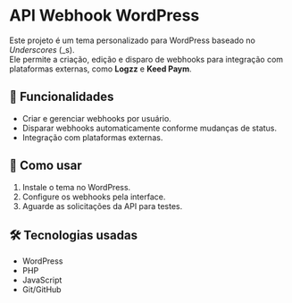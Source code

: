 # API Webhook WordPress

Este projeto é um tema personalizado para WordPress baseado no _Underscores_ (_s).  
Ele permite a criação, edição e disparo de webhooks para integração com plataformas externas, como **Logzz** e **Keed Paym**.

## 📌 Funcionalidades
- Criar e gerenciar webhooks por usuário.
- Disparar webhooks automaticamente conforme mudanças de status.
- Integração com plataformas externas.

## 🚀 Como usar
1. Instale o tema no WordPress.
2. Configure os webhooks pela interface.
3. Aguarde as solicitações da API para testes.

## 🛠 Tecnologias usadas
- WordPress
- PHP
- JavaScript
- Git/GitHub
